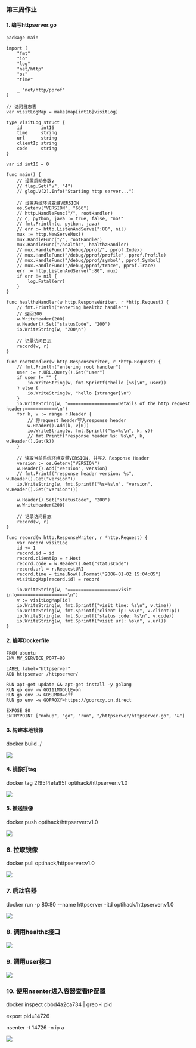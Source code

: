 ### 第三周作业
#### 1. 编写httpserver.go
```
package main

import (
	"fmt"
	"io"
	"log"
	"net/http"
	"os"
	"time"

	_ "net/http/pprof"
)

// 访问日志表
var visitLogMap = make(map[int16]visitLog)

type visitLog struct {
	id       int16
	time     string
	url      string
	clientIp string
	code     string
}

var id int16 = 0

func main() {
	// 设置启动参数v
	// flag.Set("v", "4")
	// glog.V(2).Info("Starting http server...")

	// 设置系统环境变量VERSION
	os.Setenv("VERSION", "666")
	// http.HandleFunc("/", rootHandler)
	// c, python, java := true, false, "no!"
	// fmt.Println(c, python, java)
	// err := http.ListenAndServe(":80", nil)
	mux := http.NewServeMux()
	mux.HandleFunc("/", rootHandler)
	mux.HandleFunc("/healthz", healthzHandler)
	// mux.HandleFunc("/debug/pprof/", pprof.Index)
	// mux.HandleFunc("/debug/pprof/profile", pprof.Profile)
	// mux.HandleFunc("/debug/pprof/symbol", pprof.Symbol)
	// mux.HandleFunc("/debug/pprof/trace", pprof.Trace)
	err := http.ListenAndServe(":80", mux)
	if err != nil {
		log.Fatal(err)
	}
}

func healthzHandler(w http.ResponseWriter, r *http.Request) {
	// fmt.Println("entering healthz handler")
	// 返回200
	w.WriteHeader(200)
	w.Header().Set("statusCode", "200")
	io.WriteString(w, "200\n")

	// 记录访问日志
	record(w, r)
}

func rootHandler(w http.ResponseWriter, r *http.Request) {
	// fmt.Println("entering root handler")
	user := r.URL.Query().Get("user")
	if user != "" {
		io.WriteString(w, fmt.Sprintf("hello [%s]\n", user))
	} else {
		io.WriteString(w, "hello [stranger]\n")
	}
	io.WriteString(w, "===================Details of the http request header:============\n")
	for k, v := range r.Header {
		// 将request header写入response header
		w.Header().Add(k, v[0])
		io.WriteString(w, fmt.Sprintf("%s=%s\n", k, v))
		// fmt.Printf("response header %s: %s\n", k, w.Header().Get(k))
	}

	// 读取当前系统环境变量VERSION, 并写入 Response Header
	version := os.Getenv("VERSION")
	w.Header().Add("version", version)
	// fmt.Printf("response header version: %s", w.Header().Get("version"))
	io.WriteString(w, fmt.Sprintf("%s=%s\n", "version", w.Header().Get("version")))

	w.Header().Set("statusCode", "200")
	w.WriteHeader(200)

	// 记录访问日志
	record(w, r)
}

func record(w http.ResponseWriter, r *http.Request) {
	var record visitLog
	id += 1
	record.id = id
	record.clientIp = r.Host
	record.code = w.Header().Get("statusCode")
	record.url = r.RequestURI
	record.time = time.Now().Format("2006-01-02 15:04:05")
	visitLogMap[record.id] = record

	io.WriteString(w, "===================visit info===================\n")
	v := visitLogMap[id]
	io.WriteString(w, fmt.Sprintf("visit time: %s\n", v.time))
	io.WriteString(w, fmt.Sprintf("client ip: %s\n", v.clientIp))
	io.WriteString(w, fmt.Sprintf("status code: %s\n", v.code))
	io.WriteString(w, fmt.Sprintf("visit url: %s\n", v.url))
}
```

#### 2. 编写Dockerfile
```
FROM ubuntu
ENV MY_SERVICE_PORT=80

LABEL label="httpserver"
ADD httpserver /httpserver/

RUN apt-get update && apt-get install -y golang
RUN go env -w GO111MODULE=on
RUN go env -w GOSUMDB=off
RUN go env -w GOPROXY=https://goproxy.cn,direct

EXPOSE 80
ENTRYPOINT ["nohup", "go", "run", "/httpserver/httpserver.go", "&"]
```

#### 3. 构建本地镜像
docker build ./

<img src="imgs/docker_build.png">

#### 4. 镜像打tag
docker tag 2f95f4efa95f optihack/httpserver:v1.0

<img src="imgs/docker_tag.png">

#### 5. 推送镜像
docker push optihack/httpserver:v1.0

<img src="imgs/docker_push.png">

### 6. 拉取镜像
docker pull optihack/httpserver:v1.0

<img src="imgs/docker_pull.png">

### 7. 启动容器
docker run -p 80:80 --name httpserver -itd optihack/httpserver:v1.0

<img src="imgs/docker_run.png">

### 8. 调用healthz接口
<img src="imgs/healthz.png">

### 9. 调用user接口
<img src="imgs/user.png">

### 10. 使用nsenter进入容器查看IP配置
docker inspect cbbd4a2ca734 | grep -i pid

export pid=14726

nsenter -t 14726 -n ip a

<img src="imgs/nsenter.png">